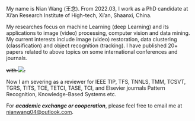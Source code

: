 My name is  Nian Wang (王念). From 2022.03, I work as a PhD candidate at Xi’an Research Institute of High-tech, Xi’an, Shaanxi, China.

My researches focus on machine Learning (deep Learning) and its applications to image (video) processing, computer vision and data mining. My current interests include image (video) restoration, data clustering (classification) and object recognition (tracking). I have published 20+ papers  related to above topics on some international conferences and journals.

 <del> with  <a href='https://scholar.google.com/citations?user=i2Ots7kAAAAJ'><img src="https://img.shields.io/endpoint?logo=Google%20Scholar&url=https%3A%2F%2Fcdn.jsdelivr.net%2Fgh%2FNianWang-HJJGCDX%2FNianWang-HJJGCDX.github.io@google-scholar-stats%2Fgs_data_shieldsio.json&labelColor=f6f6f6&color=9cf&style=flat&label=citations"></a>. <del>

Now I am severing as a reviewer for IEEE TIP,  TFS, TNNLS, TMM, TCSVT, TGRS, TITS, TCE, TETCI, TASE, TCI, and Elsevier journals Pattern Recognition, Knowledge-Based Systems etc. 

For ***academic exchange or cooperation***, please feel free to email me at [nianwang04@outlook.com](mailto:nianwang04@outlook.com). 
